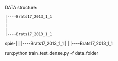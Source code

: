 DATA structure:



	|----Brats17_2013_1_1
	|
	|
	|
	|----Brats17_2013_1_1
   spie-|
	|
	|----Brats17_2013_1_1
	|
	|
	|----Brats17_2013_1_1




run:python train_test_dense.py -f data_folder
